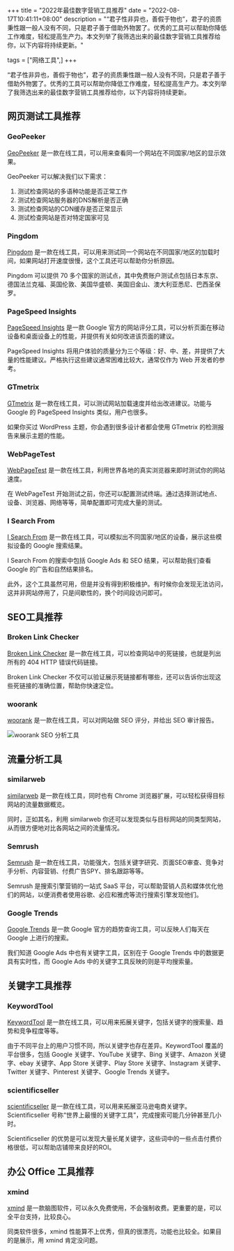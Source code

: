 +++
title = "2022年最佳数字营销工具推荐"
date = "2022-08-17T10:41:11+08:00"
description = "“君子性非异也，善假于物也”，君子的资质秉性跟一般人没有不同，只是君子善于借助外物罢了。优秀的工具可以帮助你降低工作难度，轻松提高生产力。本文列举了我筛选出来的最佳数字营销工具推荐给你，以下内容将持续更新。"

tags = ["网络工具",]
+++

“君子性非异也，善假于物也”，君子的资质秉性跟一般人没有不同，只是君子善于借助外物罢了。优秀的工具可以帮助你降低工作难度，轻松提高生产力。本文列举了我筛选出来的最佳数字营销工具推荐给你，以下内容将持续更新。
<!--more-->

## 网页测试工具推荐

### GeoPeeker

[GeoPeeker](https://geopeeker.com/) 是一款在线工具，可以用来查看同一个网站在不同国家/地区的显示效果。

GeoPeeker 可以解决我们以下需求：
1. 测试检查网站的多语种功能是否正常工作
2. 测试检查网站服务器的DNS解析是否正确
3. 测试检查网站的CDN缓存是否正常显示
4. 测试检查网站是否对特定国家可见

### Pingdom

[Pingdom](https://tools.pingdom.com/) 是一款在线工具，可以用来测试同一个网站在不同国家/地区的加载时间，如果网站打开速度很慢，这个工具还可以帮助你分析原因。

Pingdom 可以提供 70 多个国家的测试点，其中免费账户测试点包括日本东京、德国法兰克福、英国伦敦、美国华盛顿、美国旧金山、澳大利亚悉尼、巴西圣保罗。

### PageSpeed Insights

[PageSpeed Insights](https://pagespeed.web.dev/) 是一款 Google 官方的网站评分工具，可以分析页面在移动设备和桌面设备上的性能，并提供有关如何改进该页面的建议。

PageSpeed Insights 将用户体验的质量分为三个等级：好、中、差，并提供了大量的性能建议。严格执行这些建议通常困难比较大，通常仅作为 Web 开发者的参考。

### GTmetrix

[GTmetrix](https://gtmetrix.com/) 是一款在线工具，可以测试网站加载速度并给出改进建议。功能与 Google 的 PageSpeed Insights 类似，用户也很多。

如果你买过 WordPress 主题，你会遇到很多设计者都会使用 GTmetrix 的检测报告来展示主题的性能。

### WebPageTest

[WebPageTest](https://www.webpagetest.org/) 是一款在线工具，利用世界各地的真实浏览器来即时测试你的网站速度。

在 WebPageTest 开始测试之前，你还可以配置测试终端。通过选择测试地点、设备、浏览器、网络等等，简单配置即可完成大量的测试。

### I Search From

[I Search From](http://isearchfrom.com/) 是一款在线工具，可以模拟出不同国家/地区的设备，展示这些模拟设备的 Google 搜索结果。

I Search From 的搜索中包括 Google Ads 和 SEO 结果，可以帮助我们查看 Google 的广告和自然结果排名。

此外，这个工具虽然可用，但是并没有得到积极维护。有时候你会发现无法访问，这并非网站停用了，只是间歇性的，换个时间段访问即可。

## SEO工具推荐

### Broken Link Checker

[Broken Link Checker](https://www.brokenlinkcheck.com/) 是一款在线工具，可以检查网站中的死链接，也就是列出所有的 404 HTTP 错误代码链接。

Broken Link Checker 不仅可以验证展示死链接都有哪些，还可以告诉你出现这些死链接的准确位置，帮助你快速定位。

### woorank

[woorank](https://www.woorank.com/) 是一款在线工具，可以对网站做 SEO 评分，并给出 SEO 审计报告。

![woorank SEO 分析工具](/images/2022/0818-woorank.svg)

## 流量分析工具

### similarweb

[similarweb](https://www.similarweb.com/zh/) 是一款在线工具，同时也有 Chrome 浏览器扩展，可以轻松获得目标网站的流量数据概览。

同时，正如其名，利用 similarweb 你还可以发现类似与目标网站的同类型网站，从而很方便地对比各网站之间的流量情况。

### Semrush

[Semrush](https://www.semrush.com/) 是一款在线工具，功能强大，包括关键字研究、页面SEO审查、竞争对手分析、内容营销、付费广告SPY、排名跟踪等等。

Semrush 是搜索引擎营销的一站式 SaaS 平台，可以帮助营销人员和媒体优化他们的网站，以便消费者使用谷歌、必应和雅虎等流行搜索引擎发现他们。

### Google Trends

[Google Trends](https://trends.google.com/trends/) 是一款 Google 官方的趋势查询工具，可以反映人们每天在 Google 上进行的搜索。

我们知道 Google Ads 中也有关键字工具，区别在于 Google Trends 中的数据更具有实时性，而 Google Ads 中的关键字工具反映的则是平均搜索量。

## 关键字工具推荐

### KeywordTool

[KeywordTool](https://keywordtool.io/) 是一款在线工具，可以用来拓展关键字，包括关键字的搜索量、趋势和竞争程度等等。

由于不同平台上的用户习惯不同，所以关键字也存在差异。KeywordTool 覆盖的平台很多，包括 Google 关键字、YouTube 关键字、Bing 关键字、Amazon 关键字、ebay 关键字、App Store 关键字、Play Store 关键字、Instagram 关键字、Twitter 关键字、Pinterest 关键字、Google Trends 关键字。

### scientificseller

[scientificseller](https://app.scientificseller.com/) 是一款在线工具，可以用来拓展亚马逊电商关键字。Scientificseller 号称“世界上最慢的关键字工具”，完成搜索可能几分钟甚至几小时。

Scientificseller 的优势是可以发现大量长尾关键字，这些词中的一些点击付费价格很低，可以帮助店铺带来良好的ROI。

## 办公 Office 工具推荐

### xmind

[xmind](https://www.xmind.cn/) 是一款脑图软件，可以永久免费使用，不会强制收费。更重要的是，可以全平台支持，比较良心。

同类软件很多，xmind 性能算不上优秀，但真的很漂亮，功能也比较全。如果目的是展示，用 xmind 肯定没问题。

